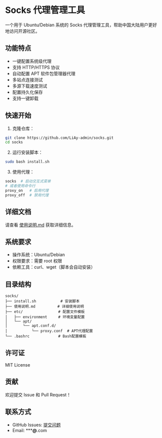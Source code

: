 # Socks 代理管理工具

一个用于 Ubuntu/Debian 系统的 Socks 代理管理工具，帮助中国大陆用户更好地访问开源社区。

## 功能特点

- 一键配置系统级代理
- 支持 HTTP/HTTPS 协议
- 自动配置 APT 软件包管理器代理
- 多站点连接测试
- 多源下载速度测试
- 配置持久化保存
- 支持一键卸载

## 快速开始

1. 克隆仓库：
```bash
git clone https://github.com/LiAy-admin/socks.git
cd socks
```

2. 运行安装脚本：
```bash
sudo bash install.sh
```

3. 使用代理：
```bash
socks  # 启动交互式菜单
# 或者使用命令行
proxy_on   # 启用代理
proxy_off  # 禁用代理
```

## 详细文档

请查看 [使用说明.md](使用说明.md) 获取详细信息。

## 系统要求

- 操作系统：Ubuntu/Debian
- 权限要求：需要 root 权限
- 依赖工具：curl、wget（脚本会自动安装）

## 目录结构

```
socks/
├── install.sh           # 安装脚本
├── 使用说明.md          # 详细使用说明
├── etc/                # 配置文件模板
│   ├── environment     # 环境变量配置
│   └── apt/
│       └── apt.conf.d/
│           └── proxy.conf  # APT代理配置
└── .bashrc             # Bash配置模板
```

## 许可证

MIT License

## 贡献

欢迎提交 Issue 和 Pull Request！

## 联系方式

- GitHub Issues: [提交问题](https://github.com/LiAy-admin/socks/issues)
- Email: *****@**.com
